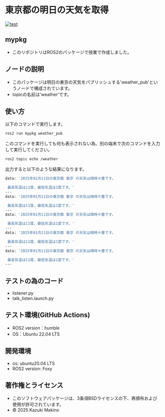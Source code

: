 # 東京都の明日の天気を取得

[![test](https://github.com/makino315/New_ros2/actions/workflows/test.yml/badge.svg)](https://github.com/makino315/New_ros2/actions/workflows/test.yml)

## mypkg
- このリポジトリはROS2のパッケージで授業で作成しました。

## ノードの説明
- このパッケージは明日の東京の天気をパブリッシュする'weather_pub'というノードで構成されています。
- topicの名前は'weather'です。

## 使い方
以下のコマンドで実行します。
```bash
ros2 run mypkg weather_pub
```
このコマンドを実行しても何も表示されない為、別の端末で次のコマンドを入力して実行してください。
 ```bash
 ros2 topic echo /weather
 ```
 出力すると以下のような結果になります。
 ```bash
 data: '2025年01月11日の東京都 東京 の天気は晴時々曇です。

  最高気温は11度、最低気温は1度です。'
---
data: '2025年01月11日の東京都 東京 の天気は晴時々曇です。

  最高気温は11度、最低気温は1度です。'
---
data: '2025年01月11日の東京都 東京 の天気は晴時々曇です。

  最高気温は11度、最低気温は1度です。'
---
data: '2025年01月11日の東京都 東京 の天気は晴時々曇です。

  最高気温は11度、最低気温は1度です。'
---
data: '2025年01月11日の東京都 東京 の天気は晴時々曇です。

  最高気温は11度、最低気温は1度です。'
---
```

## テストの為のコード
- listener.py
- talk_listen.launch.py

## テスト環境(GitHub Actions)
- ROS2 version：humble
- OS：Ubuntu 22.04 LTS

## 開発環境
- os: ubuntu20.04 LTS
- ROS2 version: Foxy

## 著作権とライセンス
- このソフトウェアパッケージは、3条項BSDライセンスの下、再頒布および使用が許可されています。
- © 2025 Kazuki Makino
